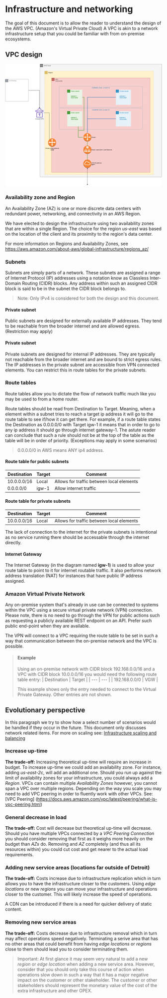 # Infrastructure and networking
The goal of this document is to allow the reader to understand the design of the AWS VPC. (Amazon's Virtual Private Cloud) A VPC is akin to a network infrastructure setup that you could be familiar with from on-premise ecosystems.

## VPC design

![VPC Design](/img/infra-vpc.png)

### Availability zone and Region
An Availability Zone (AZ) is one or more discrete data centers with redundant power, networking, and connectivity in an AWS Region. 


We have elected to design the infrastructure using two availability zones that are within a single Region. The choice for the region _us-east_ was based on the location of the client and its proximity to the region's data center.

For more information on Regions and Availability Zones, see https://aws.amazon.com/about-aws/global-infrastructure/regions_az/

### Subnets
Subnets are simply parts of a network. These subnets are assigned a range of Internet Protocol (IP) addresses using a notation know as Classless Inter-Domain Routing (CIDR) blocks. Any address within such an assigned CIDR block is said to be in the subnet the CIDR block belongs to.

> Note: Only IPv4 is considered for both the design and this document.

#### Private subnet
Public subnets are designed for externally available IP addresses. They tend to be reachable from the broader internet and are allowed egress. (Restriction may apply)

#### Private subnet
Private subnets are designed for internal IP addresses. They are typically not reachable from the broader internet and are bound to strict egress rules. The IP addresses in the private subnet are accessible from VPN connected elements. You can restrict this in route tables for the private subnets.

### Route tables
Route tables allow you to dictate the flow of network traffic much like you may be used to from a home router.

Route tables should be read from Destination to Target. Meaning, when a element within a subnet tries to reach a target ip address it will go to the route table to see if/how it
can get there. For example, if a route table states the Destination as 0.0.0.0/0 with Target igw-1 it means that in order to go to any ip address it should go through internet gateway-1. The astute reader can conclude that such a rule should not be at the top of the table as the table will be in order of priority. (Exceptions may apply in some scenarios)

> 0.0.0.0/0 in AWS means ANY ip4 address. 

#### Route table for public subnets
| Destination      | Target   | Comment             |
| ----        | ------        | ------              |
| 10.0.0.0/16 | Local         | Allows for traffic between local elements |
| 0.0.0.0/0   | igw-1         | Allow internet traffic |

#### Route table for private subnets

| Destination      | Target   | Comment             |
| ----        | ------        | ------              |
| 10.0.0.0/16 | Local         | Allows for traffic between local elements |

The lack of connection to the internet for the private subnets is intentional as no service running there should be accessable through the internet directly.

#### Internet Gateway
The Internet Gateway (in the diagram named **igw-1**) is used to allow your route table to point to it for internet routable traffic. It also performs network address translation (NAT) for instances that have public IP address assigned.

### Amazon Virtual Private Network
Any on-premise system that's already in use can be connected to systems within the VPC using a secure virtual private network (VPN) connection. Please note, there is no need to go through the VPN for public actions such as requesting a publicly available REST endpoint on an API. Prefer such public end-point when they are available.

The VPN will connect to a VPC requiring the route table to be set in such a way that communication between the on-premise network and the VPC is possible.

> #### Example
> Using an on-premise network with CIDR block 192.168.0.0/16 and a VPC with CIDR block 10.0.0.0/16 you would need the following route table entry:
> | Destination | Target |
> | --- | --- |
> | 192.168.0.0/0 | VGW |
>
> This example shows only the entry needed to connect to the Virtual Private Gateway. Other entries are not shown.

## Evolutionary perspective
In this paragraph we try to show how a select number of scenarios would be handled if they occur in the future. This document only discusses network related items. For more on scaling see: [Infrastructure scaling and balancing](InfrastructureScalingAndBalancing.md)

### Increase up-time
**The trade-off:** Increasing theoretical up-time will require an increase in budget.
To increase up-time we could add an availability zone. For instance, adding _us-east-2c_, will add an additional one. Should you run up against the limit of availability zones for your infrastructure, you could always add a _Region_. VPCs can contain multiple _Availability Zones_ however, you cannot span a VPC over multiple regions. Depending on the way you scale you may need to add VPC peering in order to fluently work with other VPCs. See: [VPC Peering] (https://docs.aws.amazon.com/vpc/latest/peering/what-is-vpc-peering.html)

### General decrease in load
**The trade-off:** Cost will decrease but theoretical up-time will decrease.
Should you have multiple VPCs connected by a _VPC Peering Connection_ you should consider removing that first as it weighs more heavily on the budget than _AZs_ do. Removing and _AZ_ completely (and thus all its resources within) you could cut cost and get nearer to the actual load requirements.

### Adding new service areas (locations far outside of Detroit)
**The trade-off:** Costs increase due to infrastructure replication which in turn allows you to have the infrastructure closer to the customers.
Using _edge locations_ or new _regions_ you can move your infrastructure and operations closer to the customer. This will likely increase the speed of operations.

A CDN can be introduced if there is a need for quicker delivery of static content.

### Removing new service areas
**The trade-off:** Costs decrease due to infrastructure removal which in turn may affect operations speed negatively.
Terminating a serive area that has no other areas that could benefit from having _edge locations_ or _regions_ close to them should lead you to consider terminating them.

> Important: At first glance it may seem very natural to add a new _region_ or _edge location_ when adding a new service area. However, consider that you should only take this course of action when operations slow down in such a way that it has a major negative impact on the customer or other stakeholder. The customer or other stakeholders should represent the monetary value of the cost of the extra infrastructure and other OPEX.
